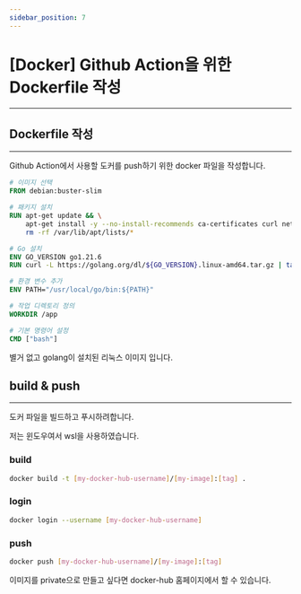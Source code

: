 ```yaml
---
sidebar_position: 7
---
```


# [Docker] Github Action을 위한 Dockerfile 작성
---

## Dockerfile 작성
---

Github Action에서 사용할 도커를 push하기 위한 docker 파일을 작성합니다.

```dockerfile
# 이미지 선택
FROM debian:buster-slim

# 패키지 설치
RUN apt-get update && \
    apt-get install -y --no-install-recommends ca-certificates curl netbase git && \
    rm -rf /var/lib/apt/lists/*

# Go 설치
ENV GO_VERSION go1.21.6
RUN curl -L https://golang.org/dl/${GO_VERSION}.linux-amd64.tar.gz | tar -C /usr/local -xz

# 환경 변수 추가
ENV PATH="/usr/local/go/bin:${PATH}"

# 작업 디렉토리 정의
WORKDIR /app

# 기본 명령어 설정
CMD ["bash"]
```

별거 없고 golang이 설치된 리눅스 이미지 입니다.

## build & push
---

도커 파일을 빌드하고 푸시하려합니다.

저는 윈도우여서 wsl을 사용하였습니다.

### build

```bash
docker build -t [my-docker-hub-username]/[my-image]:[tag] .
```

### login

```bash
docker login --username [my-docker-hub-username]
```

### push

```bash
docker push [my-docker-hub-username]/[my-image]:[tag]
```

이미지를 private으로 만들고 싶다면 docker-hub 홈페이지에서 할 수 있습니다.